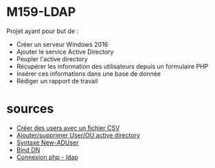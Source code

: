 # M159-LDAP
Projet ayant pour but de :
* Créer un serveur Windows 2016
* Ajouter le service Active Directory
* Peupler l'active directory
* Récupérer les information des utilisateurs depuis un formulaire PHP
* Insérer ces informations dans une base de donnée
* Rédiger un rapport de travail

# sources
* [Créer des users avec un fichier CSV](https://www.youtube.com/watch?v=9WAcQE-Q9xo&ab_channel=ServerAcademy)
* [Ajouter/supprimer User/OU active directory](https://www.youtube.com/watch?v=eGjrw85U4_0)
* [Syntaxe New-ADUser](https://docs.microsoft.com/en-us/previous-versions/windows/it-pro/windows-server-2008-R2-and-2008/ee617253(v=technet.10)?redirectedfrom=MSDN)
* [Bind DN](https://knowledgebase.paloaltonetworks.com/KCSArticleDetail?id=kA10g000000ClGOCA0)
* [Connexion php - ldap](https://www.youtube.com/watch?v=AEjGhzZpGlg)
